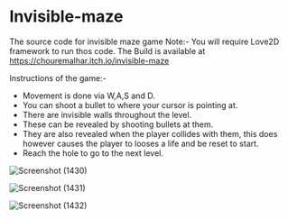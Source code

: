 # Invisible-maze
The source code for invisible maze game 
Note:- You will require Love2D framework to run thos code.
The Build is available at https://chouremalhar.itch.io/invisible-maze

Instructions of the game:-
* Movement is done via W,A,S and D.
* You can shoot a bullet to where your cursor is pointing at.
* There are invisible walls throughout the level.
* These can be revealed by shooting bullets at them.
* They are also revealed when the player collides with them, this does however causes the player to looses a life and be reset to start.
* Reach the hole to go to the next level.

![Screenshot (1430)](https://user-images.githubusercontent.com/90690107/182508122-d154a0ce-ccff-41f2-840c-90a066eaeaf9.png)


![Screenshot (1431)](https://user-images.githubusercontent.com/90690107/182508318-e43b663d-813c-484c-83fc-d3dd0bd0708e.png)


![Screenshot (1432)](https://user-images.githubusercontent.com/90690107/182508330-43c0508f-8c66-4393-86f5-9cbefeddd0eb.png)
